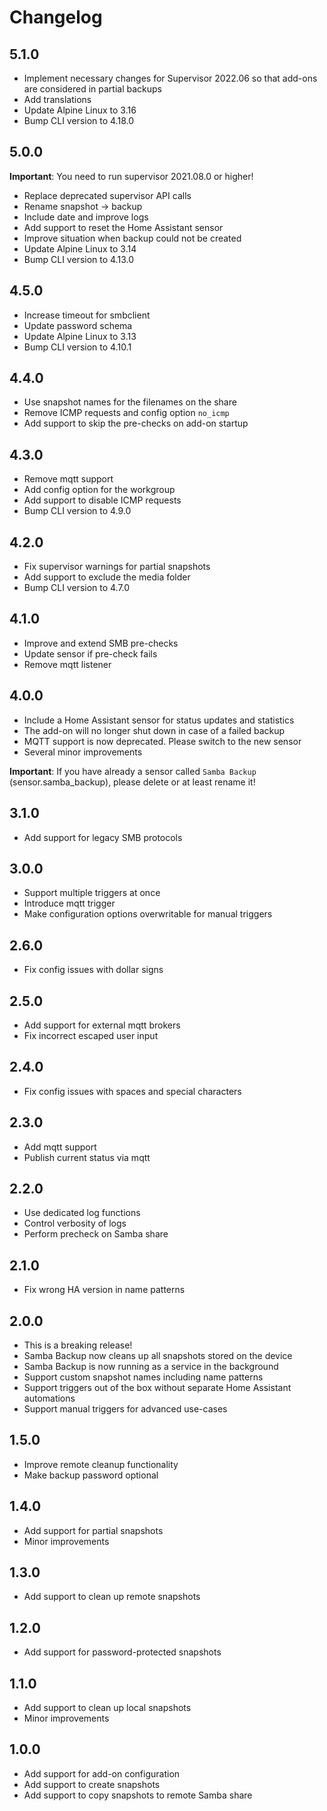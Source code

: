 # Changelog

## 5.1.0

- Implement necessary changes for Supervisor 2022.06 so that add-ons are considered in partial backups
- Add translations
- Update Alpine Linux to 3.16
- Bump CLI version to 4.18.0

## 5.0.0

**Important**: You need to run supervisor 2021.08.0 or higher!

- Replace deprecated supervisor API calls
- Rename snapshot -> backup
- Include date and improve logs
- Add support to reset the Home Assistant sensor
- Improve situation when backup could not be created
- Update Alpine Linux to 3.14
- Bump CLI version to 4.13.0

## 4.5.0

- Increase timeout for smbclient
- Update password schema
- Update Alpine Linux to 3.13
- Bump CLI version to 4.10.1

## 4.4.0

- Use snapshot names for the filenames on the share
- Remove ICMP requests and config option `no_icmp`
- Add support to skip the pre-checks on add-on startup

## 4.3.0

- Remove mqtt support
- Add config option for the workgroup
- Add support to disable ICMP requests
- Bump CLI version to 4.9.0

## 4.2.0

- Fix supervisor warnings for partial snapshots
- Add support to exclude the media folder
- Bump CLI version to 4.7.0

## 4.1.0

- Improve and extend SMB pre-checks
- Update sensor if pre-check fails
- Remove mqtt listener

## 4.0.0

- Include a Home Assistant sensor for status updates and statistics
- The add-on will no longer shut down in case of a failed backup
- MQTT support is now deprecated. Please switch to the new sensor
- Several minor improvements

**Important**: If you have already a sensor called `Samba Backup` (sensor.samba_backup), please delete or at least rename it!

## 3.1.0

- Add support for legacy SMB protocols

## 3.0.0

- Support multiple triggers at once
- Introduce mqtt trigger
- Make configuration options overwritable for manual triggers

## 2.6.0

- Fix config issues with dollar signs

## 2.5.0

- Add support for external mqtt brokers
- Fix incorrect escaped user input

## 2.4.0

- Fix config issues with spaces and special characters

## 2.3.0

- Add mqtt support
- Publish current status via mqtt

## 2.2.0

- Use dedicated log functions
- Control verbosity of logs
- Perform precheck on Samba share

## 2.1.0

- Fix wrong HA version in name patterns

## 2.0.0

- This is a breaking release!
- Samba Backup now cleans up all snapshots stored on the device
- Samba Backup is now running as a service in the background
- Support custom snapshot names including name patterns
- Support triggers out of the box without separate Home Assistant automations
- Support manual triggers for advanced use-cases

## 1.5.0

- Improve remote cleanup functionality
- Make backup password optional

## 1.4.0

- Add support for partial snapshots
- Minor improvements

## 1.3.0

- Add support to clean up remote snapshots

## 1.2.0

- Add support for password-protected snapshots

## 1.1.0

- Add support to clean up local snapshots
- Minor improvements

## 1.0.0

- Add support for add-on configuration
- Add support to create snapshots
- Add support to copy snapshots to remote Samba share

